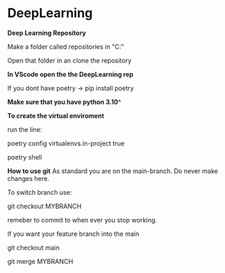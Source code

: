 # DeepLearning
**Deep Learning Repository**

Make a folder called repositories in "C:\"

Open that folder in an clone the repository


**In VScode open the the DeepLearning rep**

If you dont have poetry -> pip install poetry

**Make sure that you have python 3.10^**


**To create the virtual enviroment**

run the line:

poetry config virtualenvs.in-project true

poetry shell

**How to use git**
As standard you are on the main-branch. Do never make changes here.

To switch branch use:

git checkout MYBRANCH

remeber to commit to when ever you stop working.

If you want your feature branch into the main

git checkout main

git merge MYBRANCH


